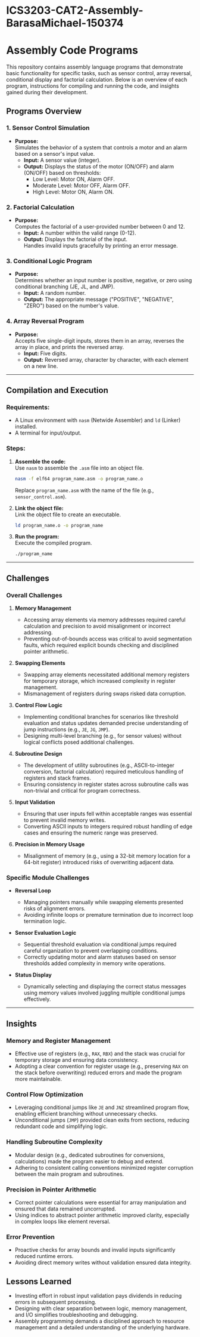 # ICS3203-CAT2-Assembly-BarasaMichael-150374

# **Assembly Code Programs**
This repository contains assembly language programs that demonstrate basic functionality for specific tasks, such as sensor control, array reversal, conditional display and factorial calculation. Below is an overview of each program, instructions for compiling and running the code, and insights gained during their development.

## **Programs Overview**
### **1. Sensor Control Simulation**
- **Purpose:**  
  Simulates the behavior of a system that controls a motor and an alarm based on a sensor's input value.  
  - **Input:** A sensor value (integer).  
  - **Output:** Displays the status of the motor (ON/OFF) and alarm (ON/OFF) based on thresholds:
    - Low Level: Motor ON, Alarm OFF.
    - Moderate Level: Motor OFF, Alarm OFF.
    - High Level: Motor ON, Alarm ON.

### **2. Factorial Calculation**
- **Purpose:**  
  Computes the factorial of a user-provided number between 0 and 12.  
  - **Input:** A number within the valid range (0-12).  
  - **Output:** Displays the factorial of the input.  
  Handles invalid inputs gracefully by printing an error message.

### **3. Conditional Logic Program**
- **Purpose:**  
  Determines whether an input number is positive, negative, or zero using conditional branching (JE, JL, and JMP). 
  - **Input:** A random number. 
  - **Output:** The appropriate message ("POSITIVE", "NEGATIVE", "ZERO") based on the number's value.

### **4. Array Reversal Program**
- **Purpose:**  
  Accepts five single-digit inputs, stores them in an array, reverses the array in place, and prints the reversed array.
  - **Input:** Five digits.  
  - **Output:** Reversed array, character by character, with each element on a new line.

---

## **Compilation and Execution**

### **Requirements:**
- A Linux environment with `nasm` (Netwide Assembler) and `ld` (Linker) installed.
- A terminal for input/output.

### **Steps:**

1. **Assemble the code:**  
   Use `nasm` to assemble the `.asm` file into an object file.
   ```bash
   nasm -f elf64 program_name.asm -o program_name.o
   ```
   Replace `program_name.asm` with the name of the file (e.g., `sensor_control.asm`).

2. **Link the object file:**  
   Link the object file to create an executable.
   ```bash
   ld program_name.o -o program_name
   ```

3. **Run the program:**  
   Execute the compiled program.
   ```bash
   ./program_name
   ```

---
## **Challenges**

### **Overall Challenges**
1. **Memory Management**
   - Accessing array elements via memory addresses required careful calculation and precision to avoid misalignment or incorrect addressing.
   - Preventing out-of-bounds access was critical to avoid segmentation faults, which required explicit bounds checking and disciplined pointer arithmetic.

2. **Swapping Elements**
   - Swapping array elements necessitated additional memory registers for temporary storage, which increased complexity in register management.
   - Mismanagement of registers during swaps risked data corruption.

3. **Control Flow Logic**
   - Implementing conditional branches for scenarios like threshold evaluation and status updates demanded precise understanding of jump instructions (e.g., `JE`, `JG`, `JMP`).
   - Designing multi-level branching (e.g., for sensor values) without logical conflicts posed additional challenges.

4. **Subroutine Design**
   - The development of utility subroutines (e.g., ASCII-to-integer conversion, factorial calculation) required meticulous handling of registers and stack frames.
   - Ensuring consistency in register states across subroutine calls was non-trivial and critical for program correctness.

5. **Input Validation**
   - Ensuring that user inputs fell within acceptable ranges was essential to prevent invalid memory writes.
   - Converting ASCII inputs to integers required robust handling of edge cases and ensuring the numeric range was preserved.

6. **Precision in Memory Usage**
   - Misalignment of memory (e.g., using a 32-bit memory location for a 64-bit register) introduced risks of overwriting adjacent data.

### **Specific Module Challenges**
- **Reversal Loop**
  - Managing pointers manually while swapping elements presented risks of alignment errors.
  - Avoiding infinite loops or premature termination due to incorrect loop termination logic.

- **Sensor Evaluation Logic**
  - Sequential threshold evaluation via conditional jumps required careful organization to prevent overlapping conditions.
  - Correctly updating motor and alarm statuses based on sensor thresholds added complexity in memory write operations.

- **Status Display**
  - Dynamically selecting and displaying the correct status messages using memory values involved juggling multiple conditional jumps effectively.

---

## **Insights**

### **Memory and Register Management**
- Effective use of registers (e.g., `RAX`, `RBX`) and the stack was crucial for temporary storage and ensuring data consistency.
- Adopting a clear convention for register usage (e.g., preserving `RAX` on the stack before overwriting) reduced errors and made the program more maintainable.

### **Control Flow Optimization**
- Leveraging conditional jumps like `JE` and `JNZ` streamlined program flow, enabling efficient branching without unnecessary checks.
- Unconditional jumps (`JMP`) provided clean exits from sections, reducing redundant code and simplifying logic.

### **Handling Subroutine Complexity**
- Modular design (e.g., dedicated subroutines for conversions, calculations) made the program easier to debug and extend.
- Adhering to consistent calling conventions minimized register corruption between the main program and subroutines.

### **Precision in Pointer Arithmetic**
- Correct pointer calculations were essential for array manipulation and ensured that data remained uncorrupted.
- Using indices to abstract pointer arithmetic improved clarity, especially in complex loops like element reversal.

### **Error Prevention**
- Proactive checks for array bounds and invalid inputs significantly reduced runtime errors.
- Avoiding direct memory writes without validation ensured data integrity.

## **Lessons Learned**
- Investing effort in robust input validation pays dividends in reducing errors in subsequent processing.
- Designing with clear separation between logic, memory management, and I/O simplifies troubleshooting and debugging.
- Assembly programming demands a disciplined approach to resource management and a detailed understanding of the underlying hardware.
